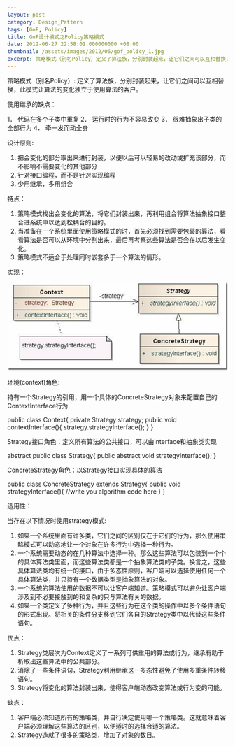 ```yaml
---
layout: post
category: Design_Pattern
tags: [GoF, Policy]
title: GoF设计模式之Policy策略模式
date: 2012-06-27 22:58:01.000000000 +08:00
thumbnail: /assets/images/2012/06/gof_policy_1.jpg
excerpt: 策略模式（别名Policy）定义了算法族，分别封装起来，让它们之间可以互相替换，此模式让算法的变化独立于使用算法的客户。
---
```

策略模式（别名Policy）: 定义了算法族，分别封装起来，让它们之间可以互相替换，此模式让算法的变化独立于使用算法的客户。

使用继承的缺点：

1． 代码在多个子类中重复
2． 运行时的行为不容易改变
3． 很难抽象出子类的全部行为
4． 牵一发而动全身

设计原则:

1. 把会变化的部分取出来进行封装，以便以后可以轻易的改动或扩充该部分，而不影响不需要变化的其他部分
2. 针对接口编程，而不是针对实现编程
3. 少用继承，多用组合

特点：

1. 策略模式找出会变化的算法，将它们封装出来，再利用组合将算法抽象接口整合进系统中以达到松耦合的目的。
2. 当准备在一个系统里面使用策略模式的时，首先必须找到需要包装的算法，看看算法是否可以从环境中分割出来，最后再考察这些算法是否会在以后发生变化。
3. 策略模式不适合于处理同时嵌套多于一个算法的情形。

实现：

![/assets/images/2012/06/gof_policy_1.jpg](/assets/images/2012/06/gof_policy_1.jpg)

环境(context)角色:

持有一个Strategy的引用，用一个具体的ConcreteStrategy对象来配置自己的ContextInterface行为

public class Context{
private Strategy strategy;
public void contextInterface(){
strategy.strategyInterface();
}
}

Strategy接口角色：定义所有算法的公共接口，可以由Interface和抽象类实现

abstract public class Strategy{
public abstract void strategyInterface();
}

ConcreteStrategy角色：以Strategy接口实现具体的算法

public class ConcreteStrategy extends Strategy{
public void strategyInterface(){
//write you algorithm code here
}
}

适用性：

当存在以下情况时使用strategy模式:

1. 如果一个系统里面有许多类，它们之间的区别仅在于它们的行为，那么使用策略模式可以动态地让一个对象在许多行为中选择一种行为。
2. 一个系统需要动态的在几种算法中选择一种。那么这些算法可以包装到一个个的具体算法类里面，而这些算法类都是一个抽象算法类的子类。换言之，这些具体算法类均有统一的接口，由于多态性原则，客户端可以选择使用任何一个具体算法类，并只持有一个数据类型是抽象算法的对象。
3. 一个系统的算法使用的数据不可以让客户端知道。策略模式可以避免让客户端涉及到不必要接触到的和复杂的只与算法有关的数据。
4. 如果一个类定义了多种行为，并且这些行为在这个类的操作中以多个条件语句的形式出现。将相关的条件分支移到它们各自的Strategy类中以代替这些条件语句。

优点：

1. Strategy类层次为Context定义了一系列可供重用的算法或行为，继承有助于析取出这些算法中的公共部分。
2. 消除了一些条件语句，Strategy利用继承这一多态性避免了使用多重条件转移语句。
3. Strategy将变化的算法封装出来，使得客户端动态改变算法或行为变的可能。

缺点：

1. 客户端必须知道所有的策略类，并自行决定使用哪一个策略类。这就意味着客户端必须理解这些算法的区别，以便适时的选择合适的算法。
2. Strategy造就了很多的策略类，增加了对象的数目。